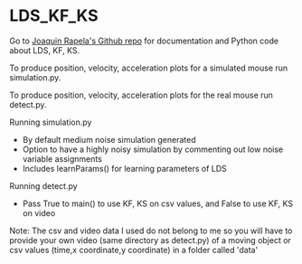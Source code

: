 # LDS_KF_KS

Go to [Joaquin Rapela's Github repo](https://github.com/joacorapela/lds_python.git) for documentation and Python code about LDS, KF, KS.

To produce position, velocity, acceleration plots for a simulated mouse run simulation.py.

To produce position, velocity, acceleration plots for the real mouse run detect.py.

Running simulation.py
- By default medium noise simulation generated
- Option to have a highly noisy simulation by commenting out low noise variable assignments
- Includes learnParams() for learning parameters of LDS

Running detect.py
- Pass True to main() to use KF, KS on csv values, and False to use KF, KS on video

Note: The csv and video data I used do not belong to me so you will have to provide your own video (same directory as detect.py) of a moving object or csv values (time,x coordinate,y coordinate) in a folder called 'data'

